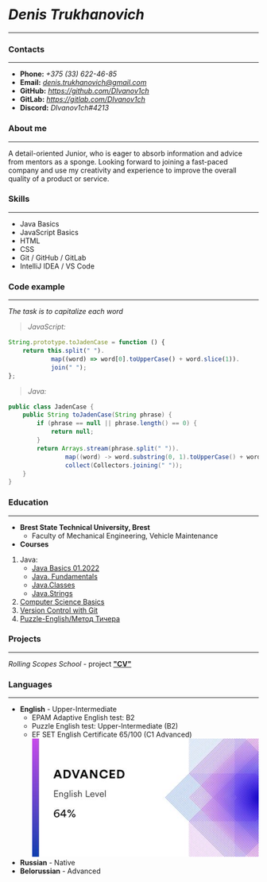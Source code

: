 # ***Denis Trukhanovich***  
--------------------------  

### Contacts
------------
* **Phone:** *+375 (33) 622-46-85*
* **Email:** *denis.trukhanovich@gmail.com*
* **GitHub:** *https://github.com/DIvanov1ch*
* **GitLab:** *https://gitlab.com/DIvanov1ch*
* **Discord:** *DIvanov1ch#4213*  

### About me
------------
A detail-oriented Junior, who is eager to absorb information and advice from mentors as a sponge. Looking forward to joining a fast-paced company and use my creativity and experience to improve the overall quality of a product or service.

### Skills
----------
* Java Basics
* JavaScript Basics
* HTML
* CSS
* Git / GitHub / GitLab
* IntelliJ IDEA / VS Code

### Code example
----------------
_The task is to capitalize each word_
>*JavaScript:*
```javascript
String.prototype.toJadenCase = function () {
    return this.split(" ").
            map((word) => word[0].toUpperCase() + word.slice(1)).
            join(" ");
};
```

>*Java:*
```java
public class JadenCase {
    public String toJadenCase(String phrase) {
        if (phrase == null || phrase.length() == 0) {
            return null;
        }
        return Arrays.stream(phrase.split(" ")).
                map((word) -> word.substring(0, 1).toUpperCase() + word.substring(1)).
                collect(Collectors.joining(" "));
    }
}
```

### Education
-------------
* **Brest State Technical University, Brest**
    * Faculty of Mechanical Engineering, Vehicle Maintenance
* **Courses**
1. Java:
    * [Java Basics 01.2022](https://learn.epam.com)
    * [Java. Fundamentals](https://learn.epam.com)
    * [Java.Classes](https://learn.epam.com)
    * [Java.Strings](https://learn.epam.com)
2. [Computer Science Basics](https://learn.epam.com)
3. [Version Control with Git](https://learn.epam.com)
4. [Puzzle-English/Метод Тичера](https://puzzle-english.com/teacher)

### Projects
------------
*Rolling Scopes School* - project [**"CV"**](https://github.com/rolling-scopes-school/tasks/blob/master/tasks/cv/cv.md)  

### Languages
-------------
* **English** - Upper-Intermediate
    * EPAM Adaptive English test: B2
    * Puzzle English test: Upper-Intermediate (B2)
    * EF SET English Certificate 65/100 (C1 Advanced)  
    ![EnglishTest](EFS-QuickCheck.png "EFS-QuickCheck")
* **Russian** - Native
* **Belorussian** - Advanced  